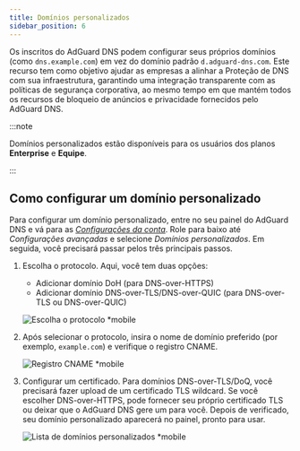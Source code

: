 ```yaml
---
title: Domínios personalizados
sidebar_position: 6
---
```


Os inscritos do AdGuard DNS podem configurar seus próprios domínios (como `dns.example.com`) em vez do domínio padrão `d.adguard-dns.com`. Este recurso tem como objetivo ajudar as empresas a alinhar a Proteção de DNS com sua infraestrutura, garantindo uma integração transparente com as políticas de segurança corporativa, ao mesmo tempo em que mantém todos os recursos de bloqueio de anúncios e privacidade fornecidos pelo AdGuard DNS.

:::note

Domínios personalizados estão disponíveis para os usuários dos planos **Enterprise** e **Equipe**.

:::

## Como configurar um domínio personalizado

Para configurar um domínio personalizado, entre no seu painel do AdGuard DNS e vá para as [_Configurações da conta_](https://adguard-dns.io/pt_br/dashboard/account). Role para baixo até _Configurações avançadas_ e selecione _Domínios personalizados_. Em seguida, você precisará passar pelos três principais passos.

1. Escolha o protocolo. Aqui, você tem duas opções:

    - Adicionar domínio DoH (para DNS-over-HTTPS)
    - Adicionar domínio DNS-over-TLS/DNS-over-QUIC (para DNS-over-TLS ou DNS-over-QUIC)

   ![Escolha o protocolo \*mobile](https://cdn.adtidy.org/content/release_notes/dns/v2-15/picture_pt_br_1.png)

2. Após selecionar o protocolo, insira o nome de domínio preferido (por exemplo, `example.com`) e verifique o registro CNAME.

   ![Registro CNAME \*mobile](https://cdn.adtidy.org/content/release_notes/dns/v2-15/picture_pt_br_2.png)

3. Configurar um certificado. Para domínios DNS-over-TLS/DoQ, você precisará fazer upload de um certificado TLS wildcard. Se você escolher DNS-over-HTTPS, pode fornecer seu próprio certificado TLS ou deixar que o AdGuard DNS gere um para você. Depois de verificado, seu domínio personalizado aparecerá no painel, pronto para usar.

   ![Lista de domínios personalizados \*mobile](https://cdn.adtidy.org/content/release_notes/dns/v2-15/picture_pt_br_3.png)
